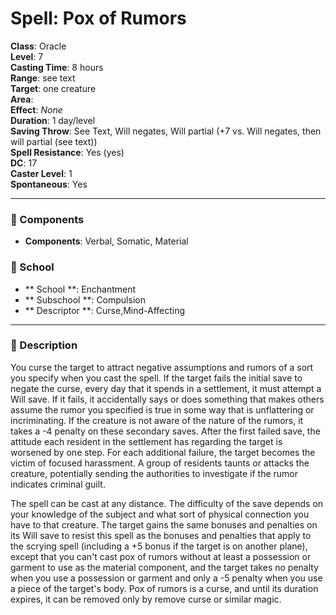
# Spell: Pox of Rumors
**Class**: Oracle  
**Level**: 7  
**Casting Time**: 8 hours  
**Range**: see text  
**Target**: one creature  
**Area**:   
**Effect**: _None_  
**Duration**: 1 day/level  
**Saving Throw**: See Text, Will negates, Will partial (+7 vs. Will negates, then will partial (see text))  
**Spell Resistance**: Yes (yes)  
**DC**: 17  
**Caster Level**: 1  
**Spontaneous**: Yes

---

### 🔮 Components
- **Components**: Verbal, Somatic, Material

### 🏫 School
- ** School **: Enchantment
- ** Subschool **: Compulsion
- ** Descriptor **: Curse,Mind-Affecting
---

### 📜 Description
You curse the target to attract negative assumptions and rumors of a sort you specify when you cast the spell. If the target fails the initial save to negate the curse, every day that it spends in a settlement, it must attempt a Will save. If it fails, it accidentally says or does something that makes others assume the rumor you specified is true in some way that is unflattering or incriminating. If the creature is not aware of the nature of the rumors, it takes a -4 penalty on these secondary saves. After the first failed save, the attitude each resident in the settlement has regarding the target is worsened by one step. For each additional failure, the target becomes the victim of focused harassment. A group of residents taunts or attacks the creature, potentially sending the authorities to investigate if the rumor indicates criminal guilt.

The spell can be cast at any distance. The difficulty of the save depends on your knowledge of the subject and what sort of physical connection you have to that creature. The target gains the same bonuses and penalties on its Will save to resist this spell as the bonuses and penalties that apply to the scrying spell (including a +5 bonus if the target is on another plane), except that you can't cast pox of rumors without at least a possession or garment to use as the material component, and the target takes no penalty when you use a possession or garment and only a -5 penalty when you use a piece of the target's body. Pox of rumors is a curse, and until its duration expires, it can be removed only by remove curse or similar magic.
